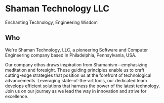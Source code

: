 # Shaman Technology LLC
Enchanting Technology, Engineering Wisdom

## Who

We're Shaman Technology, LLC, a pioneering Software and Computer Engineering company based in Philadelphia, Pennsylvania, USA.

Our company ethos draws inspiration from Shamanism—emphasizing meditation and foresight. These guiding principles enable us to craft cutting-edge strategies that position us at the forefront of technological advancements. Leveraging state-of-the-art tools, our dedicated team develops efficient solutions that harness the power of the latest technology. Join us on our journey as we lead the way in innovation and strive for excellence.


<!--

**Here are some ideas to get you started:**

🙋‍♀️ A short introduction - what is your organization all about?
🌈 Contribution guidelines - how can the community get involved?
👩‍💻 Useful resources - where can the community find your docs? Is there anything else the community should know?
🍿 Fun facts - what does your team eat for breakfast?
🧙 Remember, you can do mighty things with the power of [Markdown](https://docs.github.com/github/writing-on-github/getting-started-with-writing-and-formatting-on-github/basic-writing-and-formatting-syntax)
-->

